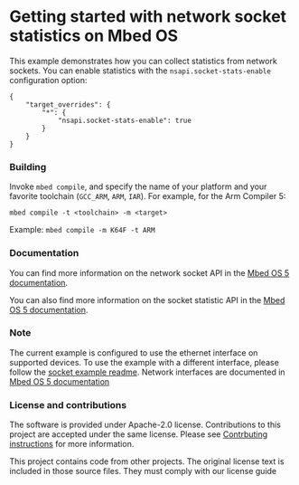 # Getting started with network socket statistics on Mbed OS

This example demonstrates how you can collect statistics from network sockets. You can enable statistics with the `nsapi.socket-stats-enable` configuration option:

```
{
    "target_overrides": {
        "*": {
            "nsapi.socket-stats-enable": true
        }
    }
}
```

### Building

Invoke `mbed compile`, and specify the name of your platform and your favorite toolchain (`GCC_ARM`, `ARM`, `IAR`). For example, for the Arm Compiler 5:

```
mbed compile -t <toolchain> -m <target>
```

Example: `mbed compile -m K64F -t ARM`

### Documentation

You can find more information on the network socket API in the [Mbed OS 5 documentation](https://docs.mbed.com/docs/mbed-os-api-reference/en/latest/APIs/communication/network_sockets/).

You can also find more information on the socket statistic API in the [Mbed OS 5 documentation](https://os.mbed.com/docs/latest/apis/socketstats.html).

 
### Note

The current example is configured to use the ethernet interface on supported devices. To use the example with a different interface, please follow the [socket example readme](https://github.com/ARMmbed/mbed-os-example-sockets/blob/master/README.md). 
Network interfaces are documented in [Mbed OS 5 documentation](https://os.mbed.com/docs/latest/apis/network-interfaces.html)

### License and contributions
The software is provided under Apache-2.0 license. Contributions to this project are accepted under the same license. Please see [Contrbuting instructions](CONTRIBUTING.md) for more information.

This project contains code from other projects. The original license text is included in those source files. They must comply with our license guide